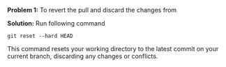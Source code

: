 **Problem 1:** To revert the pull and discard the changes from 

**Solution:** Run following command

    git reset --hard HEAD

This command resets your working directory to the latest commit on your current branch, discarding any changes or conflicts.
